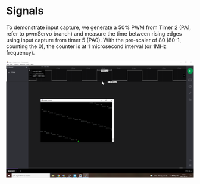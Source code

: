 # Signals
To demonstrate input capture, we generate a 50% PWM from Timer 2 (PA1, refer to pwmServo branch) and measure the time between rising edges using input capture from timer 5 (PA0). With the pre-scaler of 80 (80-1, counting the 0), the counter is at 1 microsecond interval (or 1MHz frequency).

![Input Capture](inputCaptureSignal.png)